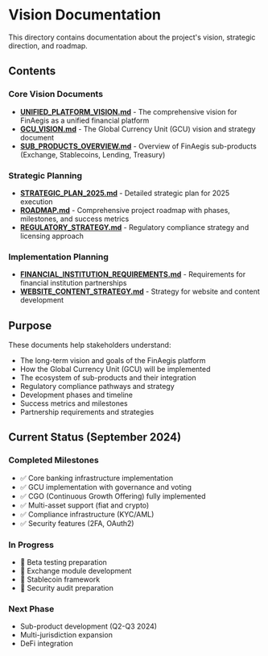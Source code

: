 # Vision Documentation

This directory contains documentation about the project's vision, strategic direction, and roadmap.

## Contents

### Core Vision Documents
- **[UNIFIED_PLATFORM_VISION.md](UNIFIED_PLATFORM_VISION.md)** - The comprehensive vision for FinAegis as a unified financial platform
- **[GCU_VISION.md](GCU_VISION.md)** - The Global Currency Unit (GCU) vision and strategy document
- **[SUB_PRODUCTS_OVERVIEW.md](SUB_PRODUCTS_OVERVIEW.md)** - Overview of FinAegis sub-products (Exchange, Stablecoins, Lending, Treasury)

### Strategic Planning
- **[STRATEGIC_PLAN_2025.md](STRATEGIC_PLAN_2025.md)** - Detailed strategic plan for 2025 execution
- **[ROADMAP.md](ROADMAP.md)** - Comprehensive project roadmap with phases, milestones, and success metrics
- **[REGULATORY_STRATEGY.md](REGULATORY_STRATEGY.md)** - Regulatory compliance strategy and licensing approach

### Implementation Planning
- **[FINANCIAL_INSTITUTION_REQUIREMENTS.md](FINANCIAL_INSTITUTION_REQUIREMENTS.md)** - Requirements for financial institution partnerships
- **[WEBSITE_CONTENT_STRATEGY.md](WEBSITE_CONTENT_STRATEGY.md)** - Strategy for website and content development

## Purpose

These documents help stakeholders understand:
- The long-term vision and goals of the FinAegis platform
- How the Global Currency Unit (GCU) will be implemented
- The ecosystem of sub-products and their integration
- Regulatory compliance pathways and strategy
- Development phases and timeline
- Success metrics and milestones
- Partnership requirements and strategies

## Current Status (September 2024)

### Completed Milestones
- ✅ Core banking infrastructure implementation
- ✅ GCU implementation with governance and voting
- ✅ CGO (Continuous Growth Offering) fully implemented
- ✅ Multi-asset support (fiat and crypto)
- ✅ Compliance infrastructure (KYC/AML)
- ✅ Security features (2FA, OAuth2)

### In Progress
- 🚧 Beta testing preparation
- 🚧 Exchange module development
- 🚧 Stablecoin framework
- 🚧 Security audit preparation

### Next Phase
- Sub-product development (Q2-Q3 2024)
- Multi-jurisdiction expansion
- DeFi integration